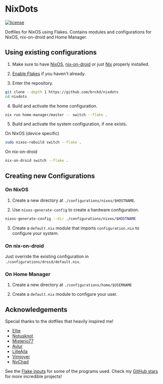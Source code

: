 # NixDots

[![license](https://custom-icon-badges.demolab.com/github/license/brckd/nixdots?logo=law)](LICENSE.md)

Dotfiles for NixOS using Flakes. Contains modules and configurations for NixOS, nix-on-droid and Home Manager.

## Using existing configurations

1. Make sure to have [NixOS](https://nixos.org/manual/nixos/stable/index.html#ch-installation),
   [nix-on-droid](https://github.com/nix-community/nix-on-droid#try-it-out) or just
   [Nix](https://nixos.org/download#download-nix) properly installed.

2. [Enable Flakes](https://nixos.wiki/wiki/Flakes#Enable_flakes_temporarily) if you haven't already.

3. Enter the repository.

```bash
git clone --depth 1 https://github.com/brckd/nixdots
cd nixdots
```

4. Build and activate the home configuration.

```bash
nix run home-manager/master -- switch --flake .
```

5. Build and activate the system configuration, if one exists.

On NixOS (device specific)

```bash
sudo nixos-rebuild switch --flake .
```

On nix-on-droid

```bash
nix-on-droid switch --flake .
```

## Creating new Configurations

### On NixOS

1. Create a new directory at `./configurations/nixos/$HOSTNAME`.

2. Use `nixos-generate-config` to create a hardware configuration.

```bash
nixos-generate-config --dir ./configurations/nixos/$HOSTNAME
```

3. Create a `default.nix` module that imports `configuration.nix` to configure your system.

### On nix-on-droid

Just override the existing configuration in `./configurations/droid/default.nix`.

### On Home Manager

1. Create a new directory at `./configurations/home/$USERNAME`

2. Create a `default.nix` module to configure your user.

## Acknowledgements

Special thanks to the dotfiles that heavily inspired me!

- [Ellie](https://github.com/ehllie/dotfiles)
- [Notusknot](https://github.com/notusknot/dotfiles-nix)
- [Misterio77](https://github.com/Misterio77/nix-starter-configs)
- [Aylur](https://github.com/Aylur/dotfiles)
- [LilleAila](https://github.com/LilleAila/dotfiles/tree/main/home/programs/wm/ags)
- [Vimjoyer](https://github.com/vimjoyer/nixvim-video)
- [NvChad](https://github.com/NvChad/NvChad)

See the [Flake inputs](./flake.nix) for some of the programs used.
Check my [GitHub stars](https://github.com/brckd?tab=stars) for more incredible projects!
